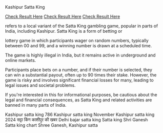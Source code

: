 Kashipur Satta King

[Check Result Here](https://bit.ly/3A9mgm9)
[Check Result Here](https://bit.ly/3A9mgm9)
[Check Result Here](https://bit.ly/3A9mgm9)

refers to a local variant of the Satta King gambling game, popular in parts of India, including Kashipur. Satta King is a form of betting or 

lottery game in which participants wager on random numbers, typically between 00 and 99, and a winning number is drawn at a scheduled time. 

The game is highly illegal in India, but it remains active in underground and online markets.

Participants place bets on a number, and if their number is selected, they can win a substantial payout, often up to 90 times their stake. 
However, the game is risky and involves significant financial losses for many, leading to legal issues and societal problems.

If you're interested in this for informational purposes, be cautious about the legal and financial consequences, as Satta King and related activities are banned in many parts of India.

Kashipur satta king 786
Kashipur satta king November
Kashipur satta king 2024
सट्टा किंग काशीपुर की खबर
Delhi bajar satta king
Satta king Shri Ganesh
Satta king chart
Shree Ganesh, Kashipur satta
